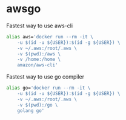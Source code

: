 # awsgo

Fastest way to use aws-cli
```bash
alias aws='docker run --rm -it \
    -u $(id -u ${USER}):$(id -g ${USER}) \
    -v ~/.aws:/root/.aws \
    -v $(pwd):/aws \
    -v /home:/home \
    amazon/aws-cli'
```

Fastest way to use go compiler
```bash
alias go='docker run --rm -it \
    -u $(id -u ${USER}):$(id -g ${USER}) \
    -v ~/.aws:/root/.aws \
    -v $(pwd):/go \
    golang go'
```

